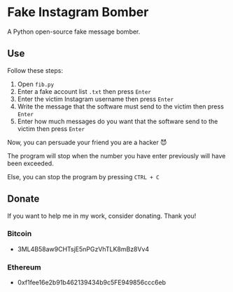 # Fake Instagram Bomber

A Python open-source fake message bomber.

## Use

Follow these steps:

1. Open ``fib.py``
2. Enter a fake account list ``.txt`` then press ``Enter``
3. Enter the victim Instagram username then press ``Enter``
4. Write the message that the software must send to the victim then press ``Enter``
5. Enter how much messages do you want that the software send to the victim then press ``Enter``

Now, you can persuade your friend you are a hacker 😈

The program will stop when the number you have enter previously will have been exceeded.

Else, you can stop the program by pressing ``CTRL + C``

## Donate

If you want to help me in my work, consider donating. Thank you!

### Bitcoin

- 3ML4B58aw9CHTsjE5nPGzVhTLK8mBz8Vv4

### Ethereum

- 0xf1fee16e2b91b462139434b9c5FE949856ccc6eb
